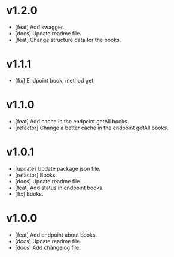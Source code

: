 # v1.2.0

- [feat] Add swagger.
- [docs] Update readme file.
- [feat] Change structure data for the books.

# v1.1.1

- [fix] Endpoint book, method get.

# v1.1.0

- [feat] Add cache in the endpoint getAll books.
- [refactor] Change a better cache in the endpoint getAll books.

# v1.0.1

- [update] Update package json file.
- [refactor] Books.
- [docs] Update readme file.
- [feat] Add status in endpoint books.
- [fix] Books.

# v1.0.0

- [feat] Add endpoint about books.
- [docs] Update readme file.
- [docs] Add changelog file.